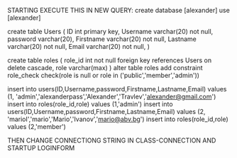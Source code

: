 STARTING
EXECUTE THIS IN NEW QUERY:
create database [alexander]
use [alexander]

create table Users
(
ID int primary key,
Username varchar(20) not null,
password varchar(20),
Firstname varchar(20) not null,
Lastname varchar(20) not null,
Email varchar(20) not null,
)

create table roles
(
role_id int not null foreign key references Users on delete cascade,
role varchar(max)
)
alter table roles
add constraint role_check check(role is null or role in ('public','member','admin'))

insert into users(ID,Username,password,Firstname,Lastname,Email)
values (1, 'admin','alexanderpass','Alexander','Travlev','alexander@gmail.com')
insert into roles(role_id,role)
values (1,'admin')
insert into users(ID,Username,password,Firstname,Lastname,Email)
values (2, 'marioI','mario','Mario','Ivanov','mario@abv.bg')
insert into roles(role_id,role)
values (2,'member')

THEN CHANGE CONNECTIONG STRING IN CLASS-CONNECTION AND STARTUP LOGINFORM
